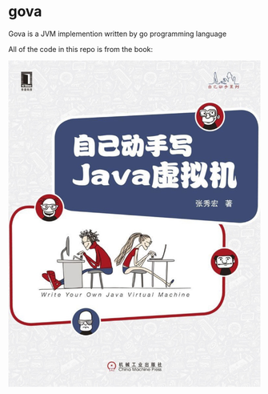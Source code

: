 # gova
Gova is a JVM implemention written by go programming language

  All of the code in this repo is from the book:


![](./自己动手写Java虚拟机.jpg)